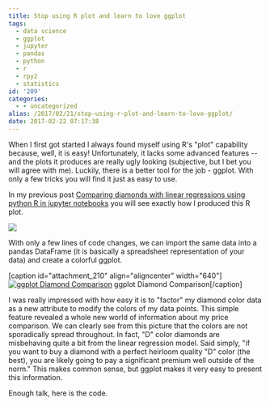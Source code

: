 ```yaml
---
title: Stop using R plot and learn to love ggplot
tags:
  - data science
  - ggplot
  - jupyter
  - pandas
  - python
  - r
  - rpy2
  - statistics
id: '209'
categories:
  - - uncategorized
alias: /2017/02/21/stop-using-r-plot-and-learn-to-love-ggplot/
date: 2017-02-22 07:17:38
---
```


When I first got started I always found myself using R's "plot" capability because, well, it is easy! Unfortunately, it lacks some advanced features -- and the plots it produces are really ugly looking (subjective, but I bet you will agree with me). Luckily, there is a better tool for the job - ggplot. With only a few tricks you will find it just as easy to use.
<!-- more -->
In my previous post [Comparing diamonds with linear regressions using python R in jupyter notebooks](http://www.benchodroff.com/2017/02/18/comparing-diamonds-with-linear-regressions-using-python-r-in-jupyter-notebooks/) you will see exactly how I produced this R plot.

[![](http://www.benchodroff.com/wp-content/uploads/2017/02/prediction.png)](http://www.benchodroff.com/wp-content/uploads/2017/02/prediction.png)

With only a few lines of code changes, we can import the same data into a pandas DataFrame (it is basically a spreadsheet representation of your data) and create a colorful ggplot.

\[caption id="attachment\_210" align="aligncenter" width="640"\][![ggplot Diamond Comparison](http://www.benchodroff.com/wp-content/uploads/2017/02/ggplotdiamond-1024x1024.png)](http://www.benchodroff.com/wp-content/uploads/2017/02/ggplotdiamond.png) ggplot Diamond Comparison\[/caption\]

I was really impressed with how easy it is to "factor" my diamond color data as a new attribute to modify the colors of my data points. This simple feature revealed a whole new world of information about my price comparison. We can clearly see from this picture that the colors are not sporadically spread throughout. In fact, "D" color diamonds are misbehaving quite a bit from the linear regression model. Said simply, "if you want to buy a diamond with a perfect heirloom quality "D" color (the best), you are likely going to pay a significant premium well outside of the norm." This makes common sense, but ggplot makes it very easy to present this information.

Enough talk, here is the code.